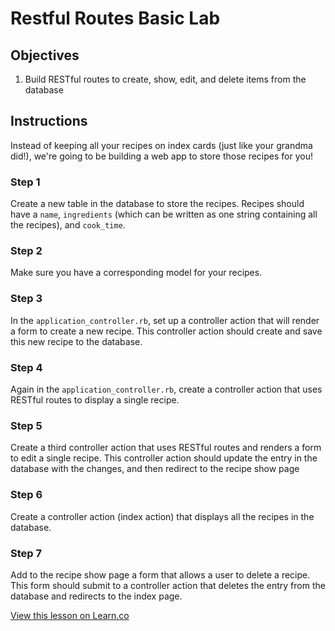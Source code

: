 # Restful Routes Basic Lab

## Objectives

1. Build RESTful routes to create, show, edit, and delete items from the database

## Instructions

Instead of keeping all your recipes on index cards (just like your grandma did!), we're going to be building a web app to store those recipes for you!

### Step 1

Create a new table in the database to store the recipes. Recipes should have a `name`, `ingredients` (which can be written as one string containing all the recipes), and `cook_time`.

### Step 2
Make sure you have a corresponding model for your recipes.

### Step 3

In the `application_controller.rb`, set up a controller action that will render a form to create a new recipe. This controller action should create and save this new recipe to the database.

### Step 4

Again in the `application_controller.rb`, create a controller action that uses RESTful routes to display a single recipe.

### Step 5

Create a third controller action that uses RESTful routes and renders a form to edit a single recipe. This controller action should update the entry in the database with the changes, and then redirect to the recipe show page

### Step 6

Create a controller action (index action) that displays all the recipes in the database.

### Step 7

Add to the recipe show page a form that allows a user to delete a recipe. This form should submit to a controller action that deletes the entry from the database and redirects to the index page.


<a href='https://learn.co/lessons/sinatra-restful-routes-lab' data-visibility='hidden'>View this lesson on Learn.co</a>
